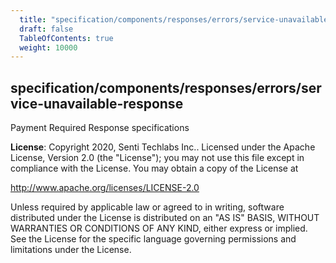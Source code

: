 ```yaml
---
  title: "specification/components/responses/errors/service-unavailable-response"
  draft: false
  TableOfContents: true
  weight: 10000
---
```

<a name="module_specification/components/responses/errors/service-unavailable-response"></a>

## specification/components/responses/errors/service-unavailable-response
Payment Required Response specifications

**License**: Copyright 2020, Senti Techlabs Inc..
Licensed under the Apache License, Version 2.0 (the &quot;License&quot;);
you may not use this file except in compliance with the License.
You may obtain a copy of the License at

   http://www.apache.org/licenses/LICENSE-2.0

Unless required by applicable law or agreed to in writing, software
distributed under the License is distributed on an &quot;AS IS&quot; BASIS,
WITHOUT WARRANTIES OR CONDITIONS OF ANY KIND, either express or implied.
See the License for the specific language governing permissions and
limitations under the License.  
